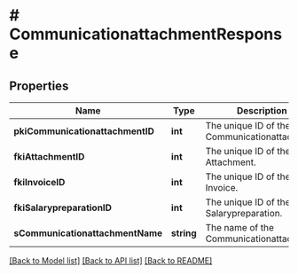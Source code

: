 # # CommunicationattachmentResponse

## Properties

Name | Type | Description | Notes
------------ | ------------- | ------------- | -------------
**pkiCommunicationattachmentID** | **int** | The unique ID of the Communicationattachment |
**fkiAttachmentID** | **int** | The unique ID of the Attachment. | [optional]
**fkiInvoiceID** | **int** | The unique ID of the Invoice. | [optional]
**fkiSalarypreparationID** | **int** | The unique ID of the Salarypreparation. | [optional]
**sCommunicationattachmentName** | **string** | The name of the Communicationattachment |

[[Back to Model list]](../../README.md#models) [[Back to API list]](../../README.md#endpoints) [[Back to README]](../../README.md)
